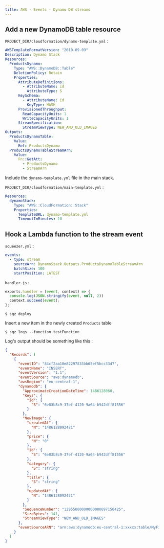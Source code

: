 ```yaml
---
title: AWS - Events - Dynamo DB streams
---
```


## Add a new DynamoDB table resource

`PROJECT_DIR/cloudformation/dynamo-template.yml` :

```yaml
AWSTemplateFormatVersion: "2010-09-09"
Description: Dynamo Stack
Resources:
  ProductsDynamo:
    Type: "AWS::DynamoDB::Table"
    DeletionPolicy: Retain
    Properties:
      AttributeDefinitions:
        - AttributeName: id
          AttributeType: S
      KeySchema:
        - AttributeName: id
          KeyType: HASH
      ProvisionedThroughput:
        ReadCapacityUnits: 1
        WriteCapacityUnits: 1
      StreamSpecification:
        StreamViewType: NEW_AND_OLD_IMAGES
Outputs:
  ProductsDynamoTable:
    Value:
      Ref: ProductsDynamo
  ProductsDynamoTableStreamArn:
    Value:
      Fn::GetAtt:
        - ProductsDynamo
        - StreamArn
```

Include the `dynamo-template.yml` file in the main stack.

`PROJECT_DIR/cloudformation/main-template.yml` :

```yaml
Resources:
  dynamoStack:
    Type: "AWS::CloudFormation::Stack"
    Properties:
      TemplateURL: dynamo-template.yml
      TimeoutInMinutes: 10
```

## Hook a Lambda function to the stream event

`squeezer.yml` :

```yaml
events:
  - type: stream
    sourceArn: DynamoStack.Outputs.ProductsDynamoTableStreamArn
    batchSize: 100
    startPosition: LATEST
```

`handler.js` :

```js
exports.handler = (event, context) => {
  console.log(JSON.stringify(event, null, 2))
  context.succeed(event);
};
```

`$ sqz deploy`

Insert a new item in the newly created `Products` table

`$ sqz logs --function testFunction`

Log's output should be something like this :

```json
{
  "Records": [
    {
      "eventID": "84cf2aa10e82297833bb65ef5bcc3347",
      "eventName": "INSERT",
      "eventVersion": "1.1",
      "eventSource": "aws:dynamodb",
      "awsRegion": "eu-central-1",
      "dynamodb": {
        "ApproximateCreationDateTime": 1486128060,
        "Keys": {
          "id": {
            "S": "6e83b8c9-37ef-4120-9a64-b942dff81556"
          }
        },
        "NewImage": {
          "createdAt": {
            "N": "1486128092421"
          },
          "price": {
            "N": "0"
          },
          "id": {
            "S": "6e83b8c9-37ef-4120-9a64-b942dff81556"
          },
          "category": {
            "S": "string"
          },
          "title": {
            "S": "string"
          },
          "updatedAt": {
            "N": "1486128092421"
          }
        },
        "SequenceNumber": "12955800000000000697150425",
        "SizeBytes": 141,
        "StreamViewType": "NEW_AND_OLD_IMAGES"
      },
      "eventSourceARN": "arn:aws:dynamodb:eu-central-1:xxxxx:table/MyFirstProject-dev-DynamoStack-1T3HNHMKJKPJB-ProductsDynamo-bbbb/stream/2017-02-03T13:18:58.738"
    }
  ]
}

```
